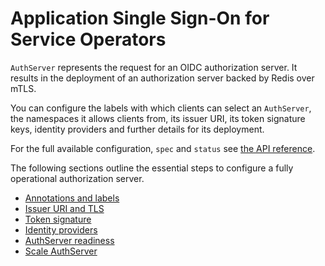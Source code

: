 # Application Single Sign-On for Service Operators

`AuthServer` represents the request for an OIDC authorization server. It results in the deployment of an authorization
server backed by Redis over mTLS.

You can configure the labels with which clients can select an `AuthServer`, the namespaces it allows clients from,
its issuer URI, its token signature keys, identity providers and further details for its deployment.

For the full available configuration, `spec` and `status` see [the API reference](../crds/authserver.md).

The following sections outline the essential steps to configure a fully operational authorization server.

- [Annotations and labels](./metadata.md)
- [Issuer URI and TLS](./issuer-uri-and-tls.md)
- [Token signature](./token-signature.md)
- [Identity providers](./identity-providers.md)
- [AuthServer readiness](./readiness.md)
- [Scale AuthServer](./scale.md)
